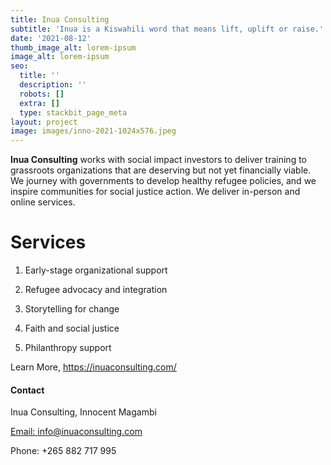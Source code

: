 ```yaml
---
title: Inua Consulting
subtitle: 'Inua is a Kiswahili word that means lift, uplift or raise.'
date: '2021-08-12'
thumb_image_alt: lorem-ipsum
image_alt: lorem-ipsum
seo:
  title: ''
  description: ''
  robots: []
  extra: []
  type: stackbit_page_meta
layout: project
image: images/inno-2021-1024x576.jpeg
---
```

**Inua Consulting** works with social impact investors to deliver training to grassroots organizations that are deserving but not yet financially viable. We journey with governments to develop healthy refugee policies, and we inspire communities for social justice action. We deliver in-person and online services.

# Services

1.  Early-stage organizational support

2.  Refugee advocacy and integration

3.  Storytelling for change

4.  Faith and social justice

5.  Philanthropy support

Learn More, <https://inuaconsulting.com/>

#### Contact

Inua Consulting, Innocent Magambi

[Email: info@inuaconsulting.com](mailto:info@inuaconsulting.com)

Phone: +265 882 717 995
